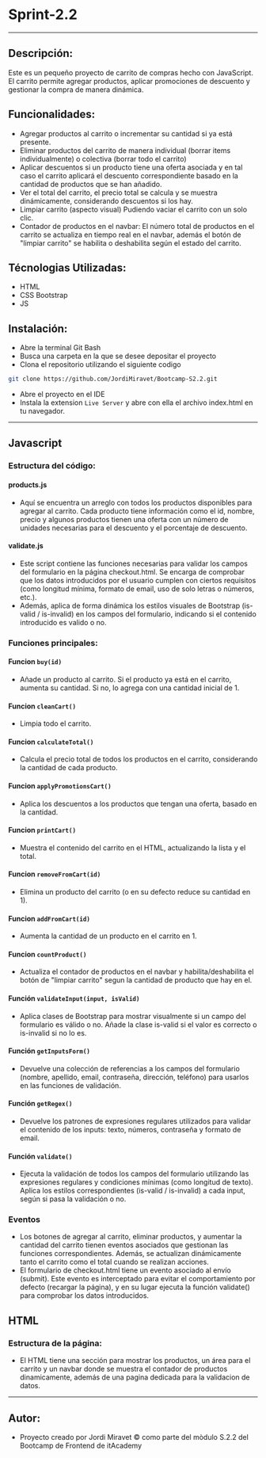 # Sprint-2.2
---

## Descripción:
Este es un pequeño proyecto de carrito de compras hecho con JavaScript. El carrito permite agregar productos, aplicar promociones de descuento y gestionar la compra de manera dinámica.

## Funcionalidades:
- Agregar productos al carrito o incrementar su cantidad si ya está presente.
- Eliminar productos del carrito de manera individual (borrar items individualmente) o colectiva (borrar todo el carrito)
- Aplicar descuentos si un producto tiene una oferta asociada y en tal caso el carrito aplicará el descuento correspondiente basado en la cantidad de productos que se han añadido.
- Ver el total del carrito, el precio total se calcula y se muestra dinámicamente, considerando descuentos si los hay.
- Limpiar carrito (aspecto visual) Pudiendo vaciar el carrito con un solo clic.
- Contador de productos en el navbar: El número total de productos en el carrito se actualiza en tiempo real en el navbar, además el botón de "limpiar carrito" se habilita o deshabilita según el estado del carrito.

## Técnologias Utilizadas:
- HTML
- CSS Bootstrap
- JS

## Instalación:

- Abre la terminal Git Bash
- Busca una carpeta en la que se desee depositar el proyecto
- Clona el repositorio utilizando el siguiente codigo
```bash
git clone https://github.com/JordiMiravet/Bootcamp-S2.2.git
```
- Abre el proyecto en el IDE
- Instala la extension `Live Server` y abre con ella el archivo index.html en tu navegador.

---

## Javascript

### Estructura del código:

#### products.js
- Aquí se encuentra un arreglo con todos los productos disponibles para agregar al carrito. Cada producto tiene información como el id, nombre, precio y algunos productos tienen una oferta con un número de unidades necesarias para el descuento y el porcentaje de descuento.

#### validate.js
- Este script contiene las funciones necesarias para validar los campos del formulario en la página checkout.html. Se encarga de comprobar que los datos introducidos por el usuario cumplen con ciertos requisitos (como longitud mínima, formato de email, uso de solo letras o números, etc.).
- Además, aplica de forma dinámica los estilos visuales de Bootstrap (is-valid / is-invalid) en los campos del formulario, indicando si el contenido introducido es valido o no.

### Funciones principales:

#### Funcion `buy(id)`
- Añade un producto al carrito. Si el producto ya está en el carrito, aumenta su cantidad. Si no, lo agrega con una cantidad inicial de 1.

#### Funcion `cleanCart()`
- Limpia todo el carrito.

#### Funcion `calculateTotal()`
- Calcula el precio total de todos los productos en el carrito, considerando la cantidad de cada producto.

#### Funcion `applyPromotionsCart()`
- Aplica los descuentos a los productos que tengan una oferta, basado en la cantidad.

#### Funcion `printCart()`
- Muestra el contenido del carrito en el HTML, actualizando la lista y el total.

#### Funcion `removeFromCart(id)`
- Elimina un producto del carrito (o en su defecto reduce su cantidad en 1).

#### Funcion `addFromCart(id)`
- Aumenta la cantidad de un producto en el carrito en 1.

#### Funcion `countProduct()`
- Actualiza el contador de productos en el navbar y habilita/deshabilita el botón de "limpiar carrito" segun la cantidad de producto que hay en el.

#### Función `validateInput(input, isValid)`
- Aplica clases de Bootstrap para mostrar visualmente si un campo del formulario es válido o no. Añade la clase is-valid si el valor es correcto o is-invalid si no lo es.

#### Función `getInputsForm()`
- Devuelve una colección de referencias a los campos del formulario (nombre, apellido, email, contraseña, dirección, teléfono) para usarlos en las funciones de validación.

#### Función `getRegex()`
- Devuelve los patrones de expresiones regulares utilizados para validar el contenido de los inputs: texto, números, contraseña y formato de email.

#### Función `validate()`
- Ejecuta la validación de todos los campos del formulario utilizando las expresiones regulares y condiciones mínimas (como longitud de texto). Aplica los estilos correspondientes (is-valid / is-invalid) a cada input, según si pasa la validación o no.

### Eventos
- Los botones de agregar al carrito, eliminar productos, y aumentar la cantidad del carrito tienen eventos asociados que gestionan las funciones correspondientes. Además, se actualizan dinámicamente tanto el carrito como el total cuando se realizan acciones.
- El formulario de checkout.html tiene un evento asociado al envío (submit). Este evento es interceptado para evitar el comportamiento por defecto (recargar la página), y en su lugar ejecuta la función validate() para comprobar los datos introducidos.

## HTML

### Estructura de la página: 
- El HTML tiene una sección para mostrar los productos, un área para el carrito y un navbar donde se muestra el contador de productos dinamicamente, además de una pagina dedicada para la validacion de datos.

---

## Autor:
- Proyecto creado por Jordi Miravet &copy; como parte del mòdulo S.2.2 del Bootcamp de Frontend de itAcademy
